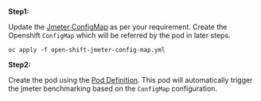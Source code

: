 

**Step1:** 

Update the [Jmeter ConfigMap](open-shift-jmeter-config-map.yml) as per your requirement. Create the Openshift `ConfigMap` which will be referred by the pod in later steps. 

```shell
oc apply -f open-shift-jmeter-config-map.yml
```

**Step2:**

Create the pod using the [Pod Definition](open-shift-kogito-jmeter-benchmark-pod.yml). This pod will automatically trigger the jmeter benchmarking based on the `ConfigMap` configuration.